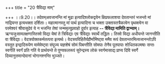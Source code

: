 +++
title = "20 त्रैविद्या माम्"

+++
।।9.20।। तदेवम्अवजानन्ति मां मूढा इत्यादिश्लोकद्वयेन क्षिप्रफलाशया
देवतान्तरं भजन्तो मां नाद्रियन्त इत्यभक्ता दर्शिताः। महात्मानस्तु मां
पार्थ इत्यादिना च भक्ता उक्तास्तत्रैकत्वेन पृथक्त्वेन वा परमेश्वरं
श्रीवासुदेवं ये न भजन्ति तेषां जन्ममृत्युप्रवाहो दुर्वार इत्याह **--
त्रैविद्या मामिति द्वाभ्याम्।** ऋग्यजुःसामलक्षणास्तिस्रो विद्या येषां ते
त्रिविद्याः एव त्रैविद्याः स्वार्थे तद्धितः। तिस्रो विद्या अधीयन्ते
जानन्तीति वा त्रैविद्याः। वेदत्रयोक्तकर्मतत्परा इत्यर्थः।
वेदत्रयविहितैर्यज्ञैर्मामिष्ट्वा ममैव रूपं देवतान्तरमित्यजानन्तोऽपि
वस्तुत इन्द्रादिरूपेण मामेवेष्ट्वा संपूज्य यज्ञशेषं सोमं पिबन्तीति
सोमपाः तेनैव पूतपापाः शोधितकल्मषाः सन्तः स्वर्गतिं स्वर्गं प्रति गतिं ये
प्रार्थयन्ते ते पुण्यफलरूपं सुरेन्द्रस्य लोकं स्वर्गमासाद्य प्राप्य दिवि
स्वर्गे दिव्यानुत्तमान्देवानां भोगानश्नन्ति भुञ्जते।
